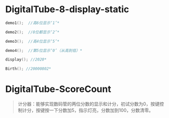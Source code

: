 # DigitalTube-8-display-static 

```c
demo1();  //高6位显示‘1’*

demo2();  //8位都显示‘2’*

demo3();  //高4位显示‘5’*

demo4();  //第5位显示‘0’（从高到低）*

display(); //2020*

Birth(); //20000802*
```

# DigitalTube-ScoreCount

> 计分器：能够实现数码管的两位分数的显示和计分，初试分数为0，按键控制计分，按键按一下分数加5，指示灯亮，分数加到100，分数清零。